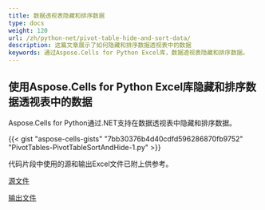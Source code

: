 ```yaml
---
title: 数据透视表隐藏和排序数据
type: docs
weight: 120
url: /zh/python-net/pivot-table-hide-and-sort-data/
description: 这篇文章展示了如何隐藏和排序数据透视表中的数据
keywords: 通过Aspose.Cells for Python Excel库，数据透视表隐藏和排序数据。
---
```


## **使用Aspose.Cells for Python Excel库隐藏和排序数据透视表中的数据**
Aspose.Cells for Python通过.NET支持在数据透视表中隐藏和排序数据。



{{< gist "aspose-cells-gists" "7bb30376b4d40cdfd596286870fb9752" "PivotTables-PivotTableSortAndHide-1.py" >}}

代码片段中使用的源和输出Excel文件已附上供参考。

[源文件](96928093.xlsx)

[输出文件](96928094.xlsx)
